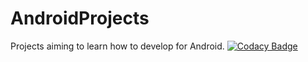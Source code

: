 # AndroidProjects
Projects aiming to learn how to develop for Android.
[![Codacy Badge](https://api.codacy.com/project/badge/Grade/8da4d324bfdf45d4b8abf0908215f88b)](https://www.codacy.com/app/LeoMartinsBDS/AndroidProjects?utm_source=github.com&amp;utm_medium=referral&amp;utm_content=LeoMartinsBDS/AndroidProjects&amp;utm_campaign=Badge_Grade)
